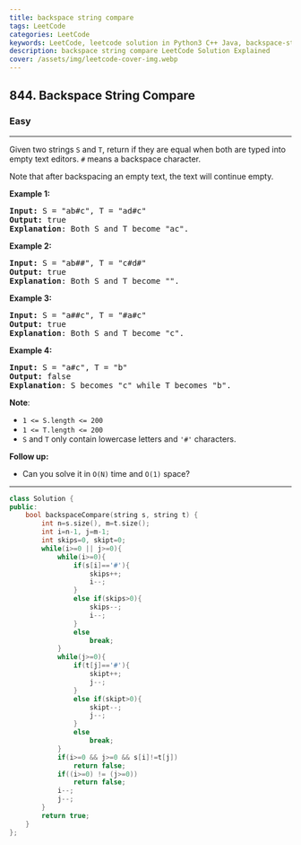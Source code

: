 ```yaml
---
title: backspace string compare
tags: LeetCode
categories: LeetCode
keywords: LeetCode, leetcode solution in Python3 C++ Java, backspace-string-compare solution
description: backspace string compare LeetCode Solution Explained
cover: /assets/img/leetcode-cover-img.webp
---
```





<h2>844. Backspace String Compare</h2><h3>Easy</h3><hr><div><p>Given two&nbsp;strings&nbsp;<code>S</code>&nbsp;and <code>T</code>,&nbsp;return if they are equal when both are typed into empty text editors. <code>#</code> means a backspace character.</p>

<p>Note that after&nbsp;backspacing an empty text, the text will continue empty.</p>

<div>
<p><strong>Example 1:</strong></p>

<pre><strong>Input: </strong>S = <span id="example-input-1-1">"ab#c"</span>, T = <span id="example-input-1-2">"ad#c"</span>
<strong>Output: </strong><span id="example-output-1">true
</span><span><strong>Explanation</strong>: Both S and T become "ac".</span>
</pre>

<div>
<p><strong>Example 2:</strong></p>

<pre><strong>Input: </strong>S = <span id="example-input-2-1">"ab##"</span>, T = <span id="example-input-2-2">"c#d#"</span>
<strong>Output: </strong><span id="example-output-2">true
</span><span><strong>Explanation</strong>: Both S and T become "".</span>
</pre>

<div>
<p><strong>Example 3:</strong></p>

<pre><strong>Input: </strong>S = <span id="example-input-3-1">"a##c"</span>, T = <span id="example-input-3-2">"#a#c"</span>
<strong>Output: </strong><span id="example-output-3">true
</span><span><strong>Explanation</strong>: Both S and T become "c".</span>
</pre>

<div>
<p><strong>Example 4:</strong></p>

<pre><strong>Input: </strong>S = <span id="example-input-4-1">"a#c"</span>, T = <span id="example-input-4-2">"b"</span>
<strong>Output: </strong><span id="example-output-4">false
</span><span><strong>Explanation</strong>: S becomes "c" while T becomes "b".</span>
</pre>

<p><span><strong>Note</strong>:</span></p>

<ul>
	<li><code><span>1 &lt;= S.length &lt;= 200</span></code></li>
	<li><code><span>1 &lt;= T.length &lt;= 200</span></code></li>
	<li><span><code>S</code>&nbsp;and <code>T</code> only contain&nbsp;lowercase letters and <code>'#'</code> characters.</span></li>
</ul>

<p><strong>Follow up:</strong></p>

<ul>
	<li>Can you solve it in <code>O(N)</code> time and <code>O(1)</code> space?</li>
</ul>
</div>
</div>
</div>
</div>
</div>

---




```cpp
class Solution {
public:
    bool backspaceCompare(string s, string t) {
        int n=s.size(), m=t.size();
        int i=n-1, j=m-1;
        int skips=0, skipt=0;
        while(i>=0 || j>=0){
            while(i>=0){
                if(s[i]=='#'){
                    skips++;
                    i--;
                }
                else if(skips>0){
                    skips--;
                    i--;
                }
                else
                    break;
            }
            while(j>=0){
                if(t[j]=='#'){
                    skipt++;
                    j--;
                }
                else if(skipt>0){
                    skipt--;
                    j--;
                }
                else
                    break;
            }
            if(i>=0 && j>=0 && s[i]!=t[j])
                return false;
            if((i>=0) != (j>=0))
                return false;
            i--;
            j--;
        }
        return true;
    }
};
```
